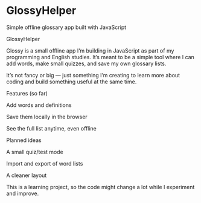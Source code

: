 # GlossyHelper
Simple offline glossary app built with JavaScript

GlossyHelper

Glossy is a small offline app I’m building in JavaScript as part of my programming and English studies.
It’s meant to be a simple tool where I can add words, make small quizzes, and save my own glossary lists.

It’s not fancy or big — just something I’m creating to learn more about coding and build something useful at the same time.

 Features (so far)

Add words and definitions

Save them locally in the browser

See the full list anytime, even offline

 Planned ideas

A small quiz/test mode

Import and export of word lists

A cleaner layout

This is a learning project, so the code might change a lot while I experiment and improve.
